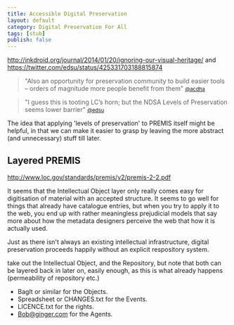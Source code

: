 ```yaml
---
title: Accessible Digital Preservation
layout: default
category: Digital Preservation For All
tags: [stub]
publish: false
---
```


http://inkdroid.org/journal/2014/01/20/ignoring-our-visual-heritage/ and https://twitter.com/edsu/status/425331703188815874

> "Also an opportunity for preservation community to build easier tools – orders of magnitude more people benefit from them"
> <small>[@acdha](https://twitter.com/acdha/status/426091539635240960)</small>

> "I guess this is tooting LC’s horn; but the NDSA Levels of Preservation seems lower barrier"
> <small>[@edsu](https://twitter.com/edsu/status/425352537731264512)</small>

The idea that applying 'levels of preservation' to PREMIS itself might be helpful, in that we can make it easier to grasp by leaving the more abstract (and unnecessary) stuff till later.

Layered PREMIS
--------------

http://www.loc.gov/standards/premis/v2/premis-2-2.pdf

It seems that the Intellectual Object layer only really comes easy for digitisation of material with an accepted structure. It seems to go well for things that already have catalogue entries, but when you try to apply it to the web, you end up with rather meaningless prejudicial models that say more about how the metadata designers perceive the web that how it is actually used.

Just as there isn't always an existing intellectual infrastructure, digital preservation proceeds happily without an explicit respository system.

take out the Intellectual Object, and the Repository, but note that both can be layered back in later on, easily enough, as this is what already happens (permeability of repository etc.)

* BagIt or similar for the Objects.
* Spreadsheet or CHANGES.txt for the Events.
* LICENCE.txt for the rights.
* Bob@ginger.com for the Agents.



